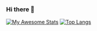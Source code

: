 ### Hi there 👋

<!--
**AmirHosseinAkb/AmirHosseinAkb** is a ✨ _special_ ✨ repository because its `README.md` (this file) appears on your GitHub profile.

Here are some ideas to get you started:

- 🔭 I’m currently working on ...
- 🌱 I’m currently learning ...
- 👯 I’m looking to collaborate on ...
- 🤔 I’m looking for help with ...
- 💬 Ask me about ...
- 📫 How to reach me: ...
- 😄 Pronouns: ...
- ⚡ Fun fact: ...
-->
[![My Awesome Stats](https://awesome-github-stats.azurewebsites.net/user-stats/AmirHosseinAkb?cardType=level&theme=github-dark)](https://git.io/awesome-stats-card)
[![Top Langs](https://github-readme-stats.vercel.app/api/top-langs/?username=AmirHosseinAkb&layout=compact)](https://github.com/AmirHosseinAkb/github-readme-stats)

